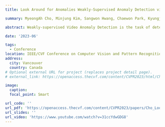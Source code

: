 ```yaml
---
title: Look Around for Anomalies Weakly-Supervised Anomaly Detection via Context-Motion Relational Learning

summary: MyeongAh Cho, Minjung Kim, Sangwon Hwang, Chaewon Park, Kyungjae Lee, Sangyoun Lee

abstract: Weakly-supervised Video Anomaly Detection is the task of detecting frame-level anomalies using video-level labeled training data. It is difficult to explore class representative features using minimal supervision of weak labels with a single backbone branch. Furthermore, in real-world scenarios, the boundary between normal and abnormal is ambiguous and varies depending on the situation. For example, even for the same motion of running person, the abnormality varies depending on whether the surroundings are a playground or a roadway. Therefore, our aim is to extract discriminative features by widening the relative gap between classes' features from a single branch. In the proposed Class-Activate Feature Learning (CLAV), the features are extracted as per the weights that are implicitly activated depending on the class, and the gap is then enlarged through relative distance learning. Furthermore, as the relationship between context and motion is important in order to identify the anomalies in complex and diverse scenes, we propose a Context--Motion Interrelation Module (CoMo), which models the relationship between the appearance of the surroundings and motion, rather than utilizing only temporal dependencies or motion information. The proposed method shows SOTA performance on four benchmarks including large-scale real-world datasets, and we demonstrate the importance of relational information by analyzing the qualitative results and generalization ability.

date: '2023-06'

tags:
  - Conference
location: IEEE/CVF Conference on Computer Vision and Pattern Recognition (CVPR 23)
address:
  city: Vancouver
  country: Canada
# Optional external URL for project (replaces project detail page).
# external_link: https://openaccess.thecvf.com/content/CVPR2023/html/Cho_Look_Around_for_Anomalies_Weakly-Supervised_Anomaly_Detection_via_Context-Motion_Relational_CVPR_2023_paper.html

image:
  caption: 
  focal_point: Smart

url_code: ''
url_pdf: 'https://openaccess.thecvf.com/content/CVPR2023/papers/Cho_Look_Around_for_Anomalies_Weakly-Supervised_Anomaly_Detection_via_Context-Motion_Relational_CVPR_2023_paper.pdf'
url_slides: ''
url_video: 'https://www.youtube.com/watch?v=31ccYdwGDG8'
---
```

